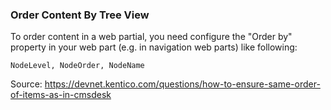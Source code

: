 ### Order Content By Tree View

To order content in a web partial, you need configure the "Order by" property in your web part (e.g. in navigation web parts) like following:

```
NodeLevel, NodeOrder, NodeName
```

Source: https://devnet.kentico.com/questions/how-to-ensure-same-order-of-items-as-in-cmsdesk
